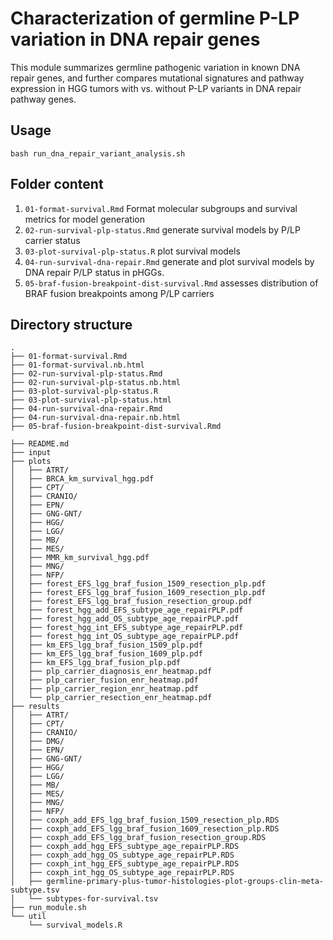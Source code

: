 # Characterization of germline P-LP variation in DNA repair genes 

This module summarizes germline pathogenic variation in known DNA repair genes, and further compares mutational signatures and pathway expression in HGG tumors with vs. without P-LP variants in DNA repair pathway genes. 

## Usage

`bash run_dna_repair_variant_analysis.sh` 

## Folder content 

1. `01-format-survival.Rmd` Format molecular subgroups and survival metrics for model generation
2. `02-run-survival-plp-status.Rmd` generate survival models by P/LP carrier status
3. `03-plot-survival-plp-status.R` plot survival models
4. `04-run-survival-dna-repair.Rmd` generate and plot survival models by DNA repair P/LP status in pHGGs. 
5. `05-braf-fusion-breakpoint-dist-survival.Rmd` assesses distribution of BRAF fusion breakpoints among P/LP carriers 


## Directory structure
```
.
├── 01-format-survival.Rmd
├── 01-format-survival.nb.html
├── 02-run-survival-plp-status.Rmd
├── 02-run-survival-plp-status.nb.html
├── 03-plot-survival-plp-status.R
├── 03-plot-survival-plp-status.html
├── 04-run-survival-dna-repair.Rmd
├── 04-run-survival-dna-repair.nb.html
├── 05-braf-fusion-breakpoint-dist-survival.Rmd

├── README.md
├── input
├── plots
│   ├── ATRT/
│   ├── BRCA_km_survival_hgg.pdf
│   ├── CPT/
│   ├── CRANIO/
│   ├── EPN/
│   ├── GNG-GNT/
│   ├── HGG/
│   ├── LGG/
│   ├── MB/
│   ├── MES/
│   ├── MMR_km_survival_hgg.pdf
│   ├── MNG/
│   ├── NFP/
│   ├── forest_EFS_lgg_braf_fusion_1509_resection_plp.pdf
│   ├── forest_EFS_lgg_braf_fusion_1609_resection_plp.pdf
│   ├── forest_EFS_lgg_braf_fusion_resection_group.pdf
│   ├── forest_hgg_add_EFS_subtype_age_repairPLP.pdf
│   ├── forest_hgg_add_OS_subtype_age_repairPLP.pdf
│   ├── forest_hgg_int_EFS_subtype_age_repairPLP.pdf
│   ├── forest_hgg_int_OS_subtype_age_repairPLP.pdf
│   ├── km_EFS_lgg_braf_fusion_1509_plp.pdf
│   ├── km_EFS_lgg_braf_fusion_1609_plp.pdf
│   ├── km_EFS_lgg_braf_fusion_plp.pdf
│   ├── plp_carrier_diagnosis_enr_heatmap.pdf
│   ├── plp_carrier_fusion_enr_heatmap.pdf
│   ├── plp_carrier_region_enr_heatmap.pdf
│   └── plp_carrier_resection_enr_heatmap.pdf
├── results
│   ├── ATRT/
│   ├── CPT/
│   ├── CRANIO/
│   ├── DMG/
│   ├── EPN/
│   ├── GNG-GNT/
│   ├── HGG/
│   ├── LGG/
│   ├── MB/
│   ├── MES/
│   ├── MNG/
│   ├── NFP/
│   ├── coxph_add_EFS_lgg_braf_fusion_1509_resection_plp.RDS
│   ├── coxph_add_EFS_lgg_braf_fusion_1609_resection_plp.RDS
│   ├── coxph_add_EFS_lgg_braf_fusion_resection_group.RDS
│   ├── coxph_add_hgg_EFS_subtype_age_repairPLP.RDS
│   ├── coxph_add_hgg_OS_subtype_age_repairPLP.RDS
│   ├── coxph_int_hgg_EFS_subtype_age_repairPLP.RDS
│   ├── coxph_int_hgg_OS_subtype_age_repairPLP.RDS
│   ├── germline-primary-plus-tumor-histologies-plot-groups-clin-meta-subtype.tsv
│   └── subtypes-for-survival.tsv
├── run_module.sh
└── util
    └── survival_models.R
```
